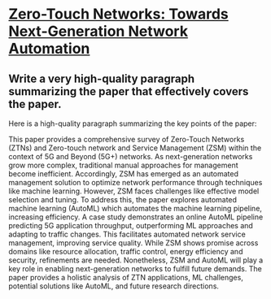 # [Zero-Touch Networks: Towards Next-Generation Network Automation](https://arxiv.org/abs/2312.04159)

## Write a very high-quality paragraph summarizing the paper that effectively covers the paper.

 Here is a high-quality paragraph summarizing the key points of the paper:

This paper provides a comprehensive survey of Zero-Touch Networks (ZTNs) and Zero-touch network and Service Management (ZSM) within the context of 5G and Beyond (5G+) networks. As next-generation networks grow more complex, traditional manual approaches for management become inefficient. Accordingly, ZSM has emerged as an automated management solution to optimize network performance through techniques like machine learning. However, ZSM faces challenges like effective model selection and tuning. To address this, the paper explores automated machine learning (AutoML) which automates the machine learning pipeline, increasing efficiency. A case study demonstrates an online AutoML pipeline predicting 5G application throughput, outperforming ML approaches and adapting to traffic changes. This facilitates automated network service management, improving service quality. While ZSM shows promise across domains like resource allocation, traffic control, energy efficiency and security, refinements are needed. Nonetheless, ZSM and AutoML will play a key role in enabling next-generation networks to fulfill future demands. The paper provides a holistic analysis of ZTN applications, ML challenges, potential solutions like AutoML, and future research directions.
